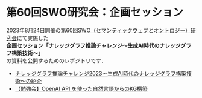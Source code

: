 # 第60回SWO研究会：企画セッション
2023年8月24日開催の[第60回SWO（セマンティックウェブとオントロジー）研究会](https://www.sigswo.org/papers/60program)にて実施した  
**企画セッション「ナレッジグラフ推論チャレンジ〜生成AI時代のナレッジグラフ構築技術〜」**  
の資料を公開するためのレポジトリです． 

- [ナレッジグラフ推論チャレンジ2023～生成AI時代のナレッジグラフ構築技術～の紹介]()
- [【勉強会】OpenAI API を使った自然言語からのKG構築](swo60.pdf)  


